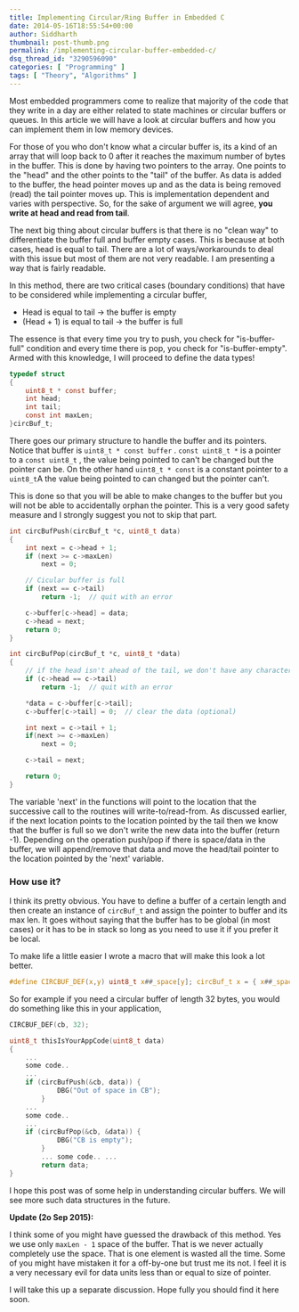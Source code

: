 ```yaml
---
title: Implementing Circular/Ring Buffer in Embedded C
date: 2014-05-16T18:55:54+00:00
author: Siddharth
thumbnail: post-thumb.png
permalink: /implementing-circular-buffer-embedded-c/
dsq_thread_id: "3290596090"
categories: [ "Programming" ]
tags: [ "Theory", "Algorithms" ]
---
```


Most embedded programmers come to realize that majority of the code that they write in a day are either related to state machines or circular buffers or queues. In this article we will have a look at circular buffers and how you can implement them in low memory devices.

For those of you who don't know what a circular buffer is, its a kind of an array that will loop back to 0 after it reaches the maximum number of bytes in the buffer. This is done by having two pointers to the array. One points to the "head" and the other points to the "tail" of the buffer. As data is added to the buffer, the head pointer moves up and as the data is being removed (read) the tail pointer moves up. This is implementation dependent and varies with perspective. So, for the sake of argument we will agree, **you write at head and read from tail**.

The next big thing about circular buffers is that there is no "clean way" to differentiate the buffer full and buffer empty cases. This is because at both cases, head is equal to tail. There are a lot of ways/workarounds to deal with this issue but most of them are not very readable. I am presenting a way that is fairly readable.

In this method, there are two critical cases (boundary conditions) that have to be considered while implementing a circular buffer,

  * Head is equal to tail -> the buffer is empty
  * (Head + 1) is equal to tail -> the buffer is full

The essence is that every time you try to push, you check for "is-buffer-full" condition and every time there is pop, you check for "is-buffer-empty". Armed with this knowledge, I will proceed to define the data types!

``` c
typedef struct
{
	uint8_t * const buffer;
	int head;
	int tail;
	const int maxLen;
}circBuf_t;
```

There goes our primary structure to handle the buffer and its pointers. Notice that buffer is `uint8_t * const buffer` . `const uint8_t *` is a pointer to a `const uint8_t` , the value being pointed to can't be changed but the pointer can be. On the other hand `uint8_t * const` is a constant pointer to a `uint8_t`A the value being pointed to can changed but the pointer can't.

This is done so that you will be able to make changes to the buffer but you will not be able to accidentally orphan the pointer. This is a very good safety measure and I strongly suggest you not to skip that part.

``` c
int circBufPush(circBuf_t *c, uint8_t data)
{
	int next = c->head + 1;
	if (next >= c->maxLen)
		next = 0;

	// Cicular buffer is full
	if (next == c->tail)
		return -1;  // quit with an error

	c->buffer[c->head] = data;
	c->head = next;
	return 0;
}

int circBufPop(circBuf_t *c, uint8_t *data)
{
	// if the head isn't ahead of the tail, we don't have any characters
	if (c->head == c->tail)
		return -1;  // quit with an error

	*data = c->buffer[c->tail];
	c->buffer[c->tail] = 0;  // clear the data (optional)

	int next = c->tail + 1;
	if(next >= c->maxLen)
		next = 0;

	c->tail = next;

	return 0;
}
```

The variable 'next' in the functions will point to the location that the successive call to the routines will write-to/read-from. As discussed earlier, if the next location points to the location pointed by the tail then we know that the buffer is full so we don't write the new data into the buffer (return -1). Depending on the operation push/pop if there is space/data in the buffer, we will append/remove that data and move the head/tail pointer to the location pointed by the 'next' variable.

### How use it?

I think its pretty obvious. You have to define a buffer of a certain length and then create an instance of `circBuf_t` and assign the pointer to buffer and its max len. It goes without saying that the buffer has to be global (in most cases) or it has to be in stack so long as you need to use it if you prefer it be local.

To make life a little easier I wrote a macro that will make this look a lot better.

``` c
#define CIRCBUF_DEF(x,y) uint8_t x##_space[y]; circBuf_t x = { x##_space,0,0,y}
```

So for example if you need a circular buffer of length 32 bytes, you would do something like this in your application,

``` c
CIRCBUF_DEF(cb, 32);

uint8_t thisIsYourAppCode(uint8_t data)
{
	...
	some code..
	...
	if (circBufPush(&cb, data)) {
            DBG("Out of space in CB");
        }
	...
	some code..
	...
	if (circBufPop(&cb, &data)) {
            DBG("CB is empty");
        }
        ... some code.. ... 
        return data; 
}
```

I hope this post was of some help in understanding circular buffers. We will see more such data structures in the future.

**Update (2o Sep 2015):**

I think some of you might have guessed the drawback of this method. Yes we use only `maxLen - 1` space of the buffer. That is we never actually completely use the space. That is one element is wasted all the time. Some of you might have mistaken it for a off-by-one but trust me its not. I feel it is a very necessary evil for data units less than or equal to size of pointer.

I will take this up a separate discussion. Hope fully you should find it here soon.
